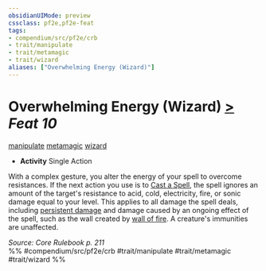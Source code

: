 ```yaml
---
obsidianUIMode: preview
cssclass: pf2e,pf2e-feat
tags:
- compendium/src/pf2e/crb
- trait/manipulate
- trait/metamagic
- trait/wizard
aliases: ["Overwhelming Energy (Wizard)"]
---
```

# Overwhelming Energy (Wizard)  [>](/rules/core-rulebook/chapter-9-playing-the-game.md#Actions "Single Action") *Feat 10*  
[manipulate](/rules/traits/manipulate.md)  [metamagic](/rules/traits/metamagic.md)  [wizard](/rules/traits/wizard.md)  

- **Activity** Single Action

With a complex gesture, you alter the energy of your spell to overcome resistances. If the next action you use is to [Cast a Spell](/rules/actions/cast-a-spell.md), the spell ignores an amount of the target's resistance to acid, cold, electricity, fire, or sonic damage equal to your level. This applies to all damage the spell deals, including [persistent damage](/rules/conditions.md#Persistent%20Damage) and damage caused by an ongoing effect of the spell, such as the wall created by [wall of fire](/compendium/spells/wall-of-fire.md). A creature's immunities are unaffected.

*Source: Core Rulebook p. 211*  
%% #compendium/src/pf2e/crb #trait/manipulate #trait/metamagic #trait/wizard %%